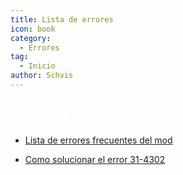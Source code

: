```yaml
---
title: Lista de errores
icon: book
category:
  - Errores
tag:
  - Inicio
author: Schvis
---
```


## <span style='color:white;'>Catalogo</span>

- [Lista de errores frecuentes del mod](faq-error.md)
  
- [Como solucionar el error 31-4302](31-4302.md)